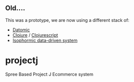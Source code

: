 ## Old....

This was a prototype, we are now using a different stack of:
 - [Datomic](http://www.datomic.com/)
 - [Clojure](https://github.com/clojure/clojure) / [Clojurescript](https://github.com/clojure/clojurescript)
 - [Isophormic data-driven system](https://www.youtube.com/watch?v=BNkYYYyfF48)

projectj
========

Spree Based Project J Ecommerce system
